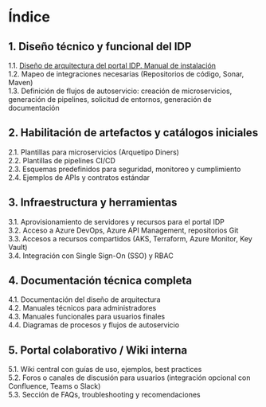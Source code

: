 # Índice

## 1. Diseño técnico y funcional del IDP

1.1. [Diseño de arquitectura del portal IDP. Manual de instalación](./idp.md)  
1.2. Mapeo de integraciones necesarias (Repositorios de código, Sonar, Maven)  
1.3. Definición de flujos de autoservicio: creación de microservicios, generación de pipelines, solicitud de entornos, generación de documentación

## 2. Habilitación de artefactos y catálogos iniciales

2.1. Plantillas para microservicios (Arquetipo Diners)  
2.2. Plantillas de pipelines CI/CD  
2.3. Esquemas predefinidos para seguridad, monitoreo y cumplimiento  
2.4. Ejemplos de APIs y contratos estándar

## 3. Infraestructura y herramientas

3.1. Aprovisionamiento de servidores y recursos para el portal IDP  
3.2. Acceso a Azure DevOps, Azure API Management, repositorios Git  
3.3. Accesos a recursos compartidos (AKS, Terraform, Azure Monitor, Key Vault)  
3.4. Integración con Single Sign-On (SSO) y RBAC

## 4. Documentación técnica completa

4.1. Documentación del diseño de arquitectura  
4.2. Manuales técnicos para administradores  
4.3. Manuales funcionales para usuarios finales  
4.4. Diagramas de procesos y flujos de autoservicio

## 5. Portal colaborativo / Wiki interna

5.1. Wiki central con guías de uso, ejemplos, best practices  
5.2. Foros o canales de discusión para usuarios (integración opcional con Confluence, Teams o Slack)  
5.3. Sección de FAQs, troubleshooting y recomendaciones
